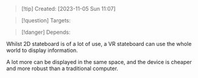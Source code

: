 
>[!tip] Created: [2023-11-05 Sun 11:07]

>[!question] Targets: 

>[!danger] Depends: 

Whilst 2D stateboard is of a lot of use, a VR stateboard can use the whole world to display information.

A lot more can be displayed in the same space, and the device is cheaper and more robust than a traditional computer.

